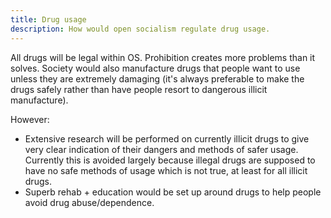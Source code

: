 ```yaml
---
title: Drug usage
description: How would open socialism regulate drug usage.
---
```


All drugs will be legal within OS. Prohibition creates more problems than it solves. Society would also manufacture drugs that people want to use unless they are extremely damaging (it's always preferable to make the drugs safely rather than have people resort to dangerous illicit manufacture).

However:

* Extensive research will be performed on currently illicit drugs to give very clear indication of their dangers and methods of safer usage. Currently this is avoided largely because illegal drugs are supposed to have no safe methods of usage which is not true, at least for all illicit drugs.
* Superb rehab + education would be set up around drugs to help people avoid drug abuse/dependence.
